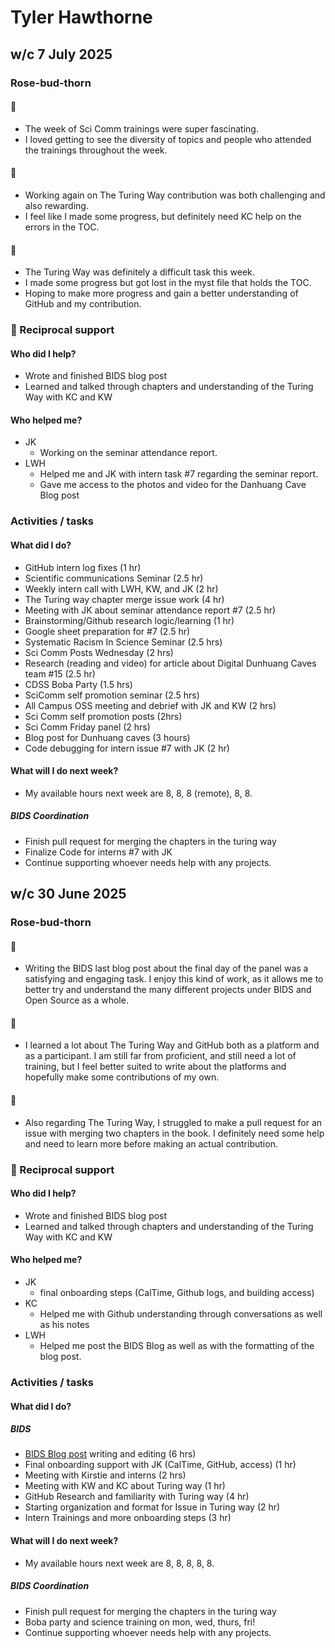 # Tyler Hawthorne

## w/c 7 July 2025

### Rose-bud-thorn

#### 🌹
* The week of Sci Comm trainings were super fascinating.
* I loved getting to see the diversity of topics and people who attended the trainings throughout the week. 

#### 🌱
* Working again on The Turing Way contribution was both challenging and also rewarding.
* I feel like I made some progress, but definitely need KC help on the errors in the TOC. 

#### 🌵   
* The Turing Way was definitely a difficult task this week. 
* I made some progress but got lost in the myst file that holds the TOC. 
* Hoping to make more progress and gain a better understanding of GitHub and my contribution.  

### 🤝 Reciprocal support

#### Who did I help?
* Wrote and finished BIDS blog post 
* Learned and talked through chapters and understanding of the Turing Way with KC and KW

#### Who helped me?
* JK
  *  Working on the seminar attendance report. 
* LWH
  * Helped me and JK with intern task #7 regarding the seminar report. 
  * Gave me access to the photos and video for the Danhuang Cave Blog post

### Activities / tasks

#### What did I do?
* GitHub intern log fixes (1 hr)
* Scientific communications Seminar (2.5 hr)
* Weekly intern call with LWH, KW, and JK (2 hr)
* The Turing way chapter merge issue work (4 hr)
* Meeting with JK about seminar attendance report #7 (2.5 hr) 
* Brainstorming/Github research logic/learning (1 hr)
* Google sheet preparation for #7 (2.5 hr)
* Systematic Racism In Science Seminar (2.5 hrs)
* Sci Comm Posts Wednesday (2 hrs)
* Research (reading and video) for article about Digital Dunhuang Caves team #15 (2.5 hr)
* CDSS Boba Party (1.5 hrs)
* SciComm self promotion seminar (2.5 hrs)
* All Campus OSS meeting and debrief with JK and KW (2 hrs)
* Sci Comm self promotion posts (2hrs)
* Sci Comm Friday panel (2 hrs)
* Blog post for Dunhuang caves (3 hours)
* Code debugging for intern issue #7 with JK (2 hr)

#### What will I do next week?
* My available hours next week are 8, 8, 8 (remote), 8, 8.
##### BIDS Coordination
* Finish pull request for merging the chapters in the turing way
* Finalize Code for interns #7 with JK
* Continue supporting whoever needs help with any projects. 


## w/c 30 June 2025

### Rose-bud-thorn

#### 🌹
* Writing the BIDS last blog post about the final day of the panel was a satisfying and engaging task.
  I enjoy this kind of work, as it allows me to better try and understand the many different projects under BIDS and Open Source as a whole. 

#### 🌱
* I learned a lot about The Turing Way and GitHub both as a platform and as a participant.
  I am still far from proficient, and still need a lot of training, but I feel better suited to write about the platforms and hopefully make some contributions of my own.

#### 🌵   
* Also regarding The Turing Way, I struggled to make a pull request for an issue with merging two chapters in the book.
  I definitely need some help and need to learn more before making an actual contribution. 

### 🤝 Reciprocal support

#### Who did I help?
* Wrote and finished BIDS blog post 
* Learned and talked through chapters and understanding of the Turing Way with KC and KW

#### Who helped me?
* JK
  *  final onboarding steps (CalTime, Github logs, and building access)
* KC
  *  Helped me with Github understanding through conversations as well as his notes
* LWH
  * Helped me post the BIDS Blog as well as with the formatting of the blog post. 

### Activities / tasks

#### What did I do?

##### BIDS 
* [BIDS Blog post](https://bids.berkeley.edu/news/building-open-network-friday-morning-panel-showcases-leadership-across-open-source-ecosystem) writing and editing (6 hrs)
* Final onboarding support with JK  (CalTime, GitHub, access) (1 hr)
* Meeting with Kirstie and interns (2 hrs)
* Meeting with KW and KC about Turing way (1 hr)
* GitHub Research and familiarity with Turing way (4 hr)
* Starting organization and format for Issue in Turing way (2 hr)
* Intern Trainings and more onboarding steps (3 hr)

#### What will I do next week?
* My available hours next week are 8, 8, 8, 8, 8.
##### BIDS Coordination
* Finish pull request for merging the chapters in the turing way
* Boba party and science training on mon, wed, thurs, fri!
* Continue supporting whoever needs help with any projects. 

